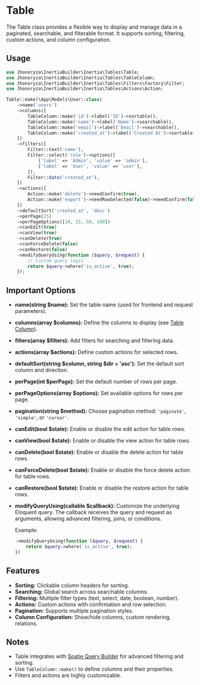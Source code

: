 # Table

The Table class provides a flexible way to display and manage data in a paginated, searchable, and filterable format. It supports sorting, filtering, custom actions, and column configuration.

## Usage

```php
use Jhonoryza\InertiaBuilder\Inertia\Tables\Table;
use Jhonoryza\InertiaBuilder\Inertia\Tables\TableColumn;
use Jhonoryza\InertiaBuilder\Inertia\Tables\Filters\Factory\Filter;
use Jhonoryza\InertiaBuilder\Inertia\Tables\Actions\Action;

Table::make(\App\Models\User::class)
    ->name('users')
    ->columns([
        TableColumn::make('id')->label('ID')->sortable(),
        TableColumn::make('name')->label('Name')->searchable(),
        TableColumn::make('email')->label('Email')->searchable(),
        TableColumn::make('created_at')->label('Created At')->sortable(),
    ])
    ->filters([
        Filter::text('name'),
        Filter::select('role')->options([
            ['label' => 'Admin', 'value' => 'admin'],
            ['label' => 'User', 'value' => 'user'],
        ]),
        Filter::date('created_at'),
    ])
    ->actions([
        Action::make('delete')->needConfirm(true),
        Action::make('export')->needRowSelected(false)->needConfirm(false),
    ])
    ->defaultSort('created_at', 'desc')
    ->perPage(25)
    ->perPageOptions([10, 25, 50, 100])
    ->canEdit(true)
    ->canView(true)
    ->canDelete(true)
    ->canForceDelete(false)
    ->canRestore(false)
    ->modifyQueryUsing(function ($query, $request) {
        // Custom query logic
        return $query->where('is_active', true);
    });
```

## Important Options

- **name(string $name):** Set the table name (used for frontend and request parameters).
- **columns(array $columns):** Define the columns to display (see [Table Column](./table-column.md)).
- **filters(array $filters):** Add filters for searching and filtering data.
- **actions(array $actions):** Define custom actions for selected rows.
- **defaultSort(string $column, string $dir = 'asc'):** Set the default sort column and direction.
- **perPage(int $perPage):** Set the default number of rows per page.
- **perPageOptions(array $options):** Set available options for rows per page.
- **pagination(string $method):** Choose pagination method: `'paginate'`, `'simple'`, or `'cursor'`.
- **canEdit(bool $state):** Enable or disable the edit action for table rows.
- **canView(bool $state):** Enable or disable the view action for table rows.
- **canDelete(bool $state):** Enable or disable the delete action for table rows.
- **canForceDelete(bool $state):** Enable or disable the force delete action for table rows.
- **canRestore(bool $state):** Enable or disable the restore action for table rows.
- **modifyQueryUsing(callable $callback):** Customize the underlying Eloquent query. The callback receives the query and request as arguments, allowing advanced filtering, joins, or conditions.

  Example:
  ```php
  ->modifyQueryUsing(function ($query, $request) {
      return $query->where('is_active', true);
  })
  ```

## Features

- **Sorting:** Clickable column headers for sorting.
- **Searching:** Global search across searchable columns.
- **Filtering:** Multiple filter types (text, select, date, boolean, number).
- **Actions:** Custom actions with confirmation and row selection.
- **Pagination:** Supports multiple pagination styles.
- **Column Configuration:** Show/hide columns, custom rendering, relations.

## Notes

- Table integrates with [Spatie Query Builder](https://spatie.be/docs/laravel-query-builder/v5/introduction) for advanced filtering and sorting.
- Use `TableColumn::make()` to define columns and their properties.
- Filters and actions are highly customizable.
